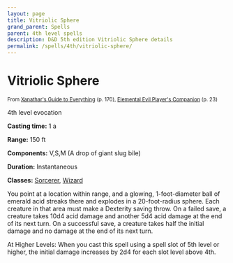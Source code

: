 ```yaml
---
layout: page
title: Vitriolic Sphere
grand_parent: Spells
parent: 4th level spells 
description: D&D 5th edition Vitriolic Sphere details
permalink: /spells/4th/vitriolic-sphere/
---
```


# Vitriolic Sphere

<small>From <a target="_blank" href="https://dnd.wizards.com/products/tabletop-games/rpg-products/xanathars-guide-everything">Xanathar's Guide to Everything</a> (p. 170), <a target="_blank" href="https://dnd.wizards.com/products/tabletop-games/rpg-products/player%E2%80%99s-companion">Elemental Evil Player's Companion</a> (p. 23)</small>


4th level evocation

**Casting time:** 1 a

**Range:** 150 ft

**Components:** V,S,M (A drop of giant slug bile)

**Duration:** Instantaneous

**Classes:** [Sorcerer](/classes/sorcerer/), [Wizard](/classes/wizard/)

You point at a location within range, and a glowing, 1-foot-diameter ball of emerald acid streaks there and explodes in a 20-foot-radius sphere. Each creature in that area must make a Dexterity saving throw. On a failed save, a creature takes 10d4 acid damage and another 5d4 acid damage at the end of its next turn. On a successful save, a creature takes half the initial damage and no damage at the end of its next turn.

   At Higher Levels: When you cast this spell using a spell slot of 5th level or higher, the initial damage increases by 2d4 for each slot level above 4th.